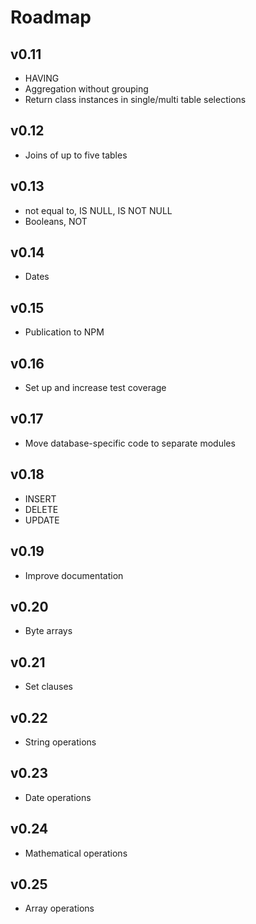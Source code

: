 # Roadmap

## v0.11
- HAVING
- Aggregation without grouping
- Return class instances in single/multi table selections

## v0.12
- Joins of up to five tables

## v0.13
- not equal to, IS NULL, IS NOT NULL
- Booleans, NOT

## v0.14
- Dates

## v0.15
- Publication to NPM

## v0.16
- Set up and increase test coverage

## v0.17
- Move database-specific code to separate modules

## v0.18
- INSERT
- DELETE
- UPDATE

## v0.19
- Improve documentation

## v0.20
- Byte arrays

## v0.21
- Set clauses

## v0.22
- String operations

## v0.23
- Date operations

## v0.24
- Mathematical operations

## v0.25
- Array operations